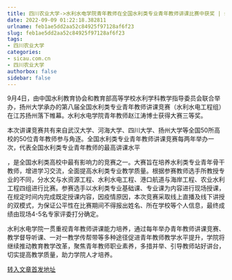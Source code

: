 ```yaml
---
title: 四川农业大学->水利水电学院青年教师在全国水利类专业青年教师讲课比赛中获奖 | sicau.com.cn
date: 2022-09-09 01:22:18.382811
urlname: feb1ae5dd2aa52c84925f97128af6f23
slug: feb1ae5dd2aa52c84925f97128af6f23
tags: 
- 四川农业大学
categories:
- sicau.com.cn
- 四川农业大学
authorbox: false
sidebar: false
---
```

9月4日，由中国水利教育协会和教育部高等学校水利学科教学指导委员会联合举办，扬州大学承办的第八届全国水利类专业青年教师讲课竞赛（水利水电工程组）在江苏扬州落下帷幕。水利水电学院青年教师赵江涛博士获得大赛三等奖。

本次讲课竞赛共有来自武汉大学、河海大学、四川大学、扬州大学等全国50所高校的50位青年教师参与角逐。全国水利类专业青年教师讲课竞赛每两年举办一次，代表全国水利类专业青年教师的最高讲课水平
<!--more-->
，是全国水利类高校中最有影响力的竞赛之一。大赛旨在培养水利类专业青年骨干教师，增进学习交流，全面提高水利类专业教学质量。根据参赛教师选手所教授专业的不同，分水文与水资源工程、水利水电工程、港口航道与海岸工程、农业水利工程四组进行比赛。参赛选手以水利类专业基础课、专业课为内容进行现场授课，在规定时间内完成既定授课内容，因疫情原因，本次竞赛采取线上直播及线下讲授的双模式，为保证公平性在比赛期间不得报出姓名、所在学校等个人信息，最终成绩由现场4-5名专家评委打分确定。

水利水电学院一贯重视青年教师讲课能力培养，通过每年举办青年教师讲课竞赛、教学督导听课、一对一教学传帮带等多种途径促进青年教师教学水平提升，学院将继续推动教育教学改革，聚焦青年教师职业素养，多措并举、引导教师站好讲台，切实提高教学质量，助力学院人才培养。



[转入文章首发地址](https://news.sicau.edu.cn/info/1078/69407.htm)